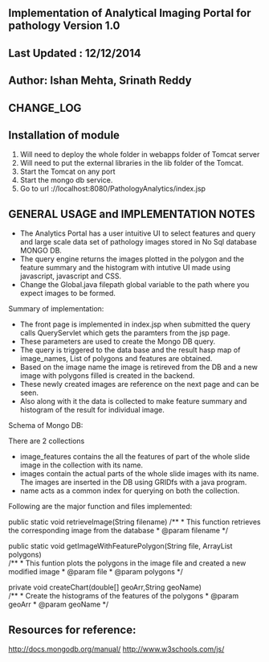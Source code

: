 Implementation of Analytical Imaging Portal for pathology Version 1.0 
--------------------------------------------------------------------------

Last Updated : 12/12/2014
-----------------------

Author: Ishan Mehta, Srinath Reddy
-------------------

CHANGE_LOG
----------

Installation of module
----------------------

1. Will need to deploy the whole folder in webapps folder of Tomcat server
2. Will need to put the external libraries in the lib folder of the Tomcat.
3. Start the Tomcat on any port
4. Start the mongo db service.
5. Go to url ://localhost:8080/PathologyAnalytics/index.jsp


GENERAL USAGE and IMPLEMENTATION NOTES
--------------------------------------

- The Analytics Portal has a user intuitive UI to select features and query and large scale data set of pathology images stored in No Sql database MONGO DB.
- The query engine returns the images plotted in the polygon and the feature summary and the histogram with intutive UI made using javascript, javascript and CSS.
- Change the Global.java filepath global variable to the path where you expect images to be formed. 


Summary of implementation:

- The front page is implemented in index.jsp when submitted the query calls QueryServlet which gets the paramters from the jsp page.
- These parameters are used to create the Mongo DB query.
- The query is triggered to the data base and the result hasp map of image_names, List of polygons and features are obtained.
- Based on the image name the image is retireved from the DB and a new image with polygons filled is created in the backend.
- These newly created images are reference on the next page and can be seen.
- Also along with it the data is collected to make feature summary and histogram of the result for individual image.
  

Schema of Mongo DB:

There are 2 collections
- image_features contains the all the features of part of the whole slide image in the collection with its name.
- images contain the actual parts of the whole slide images with its name. The images are inserted in the DB using GRIDfs with a java program.
- name acts as a common index for querying on both the collection. 

Following are the  major function and files implemented:

public static void retrieveImage(String filename)
	/**
     * This function retrieves the corresponding image from the database
     * @param filename
     */
	 
public static void getImageWithFeaturePolygon(String file, ArrayList<String> polygons)	 
	/**
	 * This funtion plots the polygons in the image file and created a new modified image
	 * @param file
	 * @param polygons
	 */
	 
private void createChart(double[] geoArr,String geoName)  
	 /**
	 * Create the histograms of the features of the polygons
	 * @param geoArr
	 * @param geoName
	 */




Resources for reference:
------------------------
http://docs.mongodb.org/manual/
http://www.w3schools.com/js/





